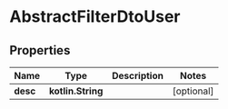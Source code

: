 
# AbstractFilterDtoUser

## Properties
Name | Type | Description | Notes
------------ | ------------- | ------------- | -------------
**desc** | **kotlin.String** |  |  [optional]



